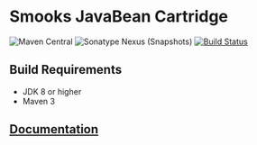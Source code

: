 # Smooks JavaBean Cartridge

![Maven Central](https://img.shields.io/maven-central/v/org.smooks.cartridges/smooks-javabean-cartridge)
![Sonatype Nexus (Snapshots)](https://img.shields.io/nexus/s/org.smooks.cartridges/smooks-javabean-cartridge?server=https%3A%2F%2Foss.sonatype.org)
[![Build Status](https://travis-ci.org/smooks/smooks-javabean-cartridge.svg?branch=master)](https://travis-ci.org/smooks/smooks-javabean-cartridge)

## Build Requirements

* JDK 8 or higher
* Maven 3

## [Documentation](https://www.smooks.org/documentation/#Java_Binding)